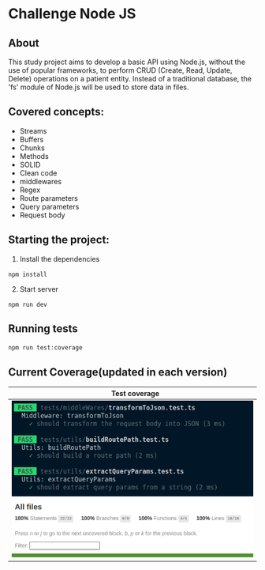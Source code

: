 # Challenge Node JS

## About

This study project aims to develop a basic API using Node.js, without the use of popular frameworks, to perform CRUD (Create, Read, Update, Delete) operations on a patient entity. Instead of a traditional database, the 'fs' module of Node.js will be used to store data in files.

## Covered concepts:

- Streams
- Buffers
- Chunks
- Methods
- SOLID
- Clean code
- middlewares
- Regex
- Route parameters
- Query parameters
- Request body

## Starting the project:

1. Install the dependencies

```shell
npm install
```

2. Start server

```shell
npm run dev
```

## Running tests

```shell
npm run test:coverage
```

## Current Coverage(updated in each version)

|    Test coverage                       |
| -------------------------------------- |
| ![Alt text](/readmeImages/image.png)   |
| ![Alt text](/readmeImages/image-1.png) |
